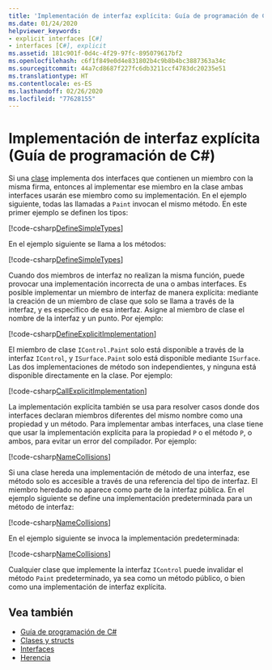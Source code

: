 ```yaml
---
title: 'Implementación de interfaz explícita: Guía de programación de C#'
ms.date: 01/24/2020
helpviewer_keywords:
- explicit interfaces [C#]
- interfaces [C#], explicit
ms.assetid: 181c901f-0d4c-4f29-97fc-895079617bf2
ms.openlocfilehash: c6f1f849e0d4e831802b4c9b8b4bc3887363a34c
ms.sourcegitcommit: 44a7cd8687f227fc6db3211ccf4783dc20235e51
ms.translationtype: HT
ms.contentlocale: es-ES
ms.lasthandoff: 02/26/2020
ms.locfileid: "77628155"
---
```

# <a name="explicit-interface-implementation-c-programming-guide"></a>Implementación de interfaz explícita (Guía de programación de C#)

Si una [clase](../../language-reference/keywords/class.md) implementa dos interfaces que contienen un miembro con la misma firma, entonces al implementar ese miembro en la clase ambas interfaces usarán ese miembro como su implementación. En el ejemplo siguiente, todas las llamadas a `Paint` invocan el mismo método. En este primer ejemplo se definen los tipos:

[!code-csharp[DefineSimpleTypes](~/samples/snippets/csharp/interfaces/ExplicitImplementation.cs#DefineTypes)]

En el ejemplo siguiente se llama a los métodos:

[!code-csharp[DefineSimpleTypes](~/samples/snippets/csharp/interfaces/ExplicitImplementation.cs#CallMethods)]

Cuando dos miembros de interfaz no realizan la misma función, puede provocar una implementación incorrecta de una o ambas interfaces. Es posible implementar un miembro de interfaz de manera explícita: mediante la creación de un miembro de clase que solo se llama a través de la interfaz, y es específico de esa interfaz. Asigne al miembro de clase el nombre de la interfaz y un punto. Por ejemplo:

[!code-csharp[DefineExplicitImplementation](~/samples/snippets/csharp/interfaces/ExplicitImplementation.cs#ExplicitImplementation)]

El miembro de clase `IControl.Paint` solo está disponible a través de la interfaz `IControl`, y `ISurface.Paint` solo está disponible mediante `ISurface`. Las dos implementaciones de método son independientes, y ninguna está disponible directamente en la clase. Por ejemplo:

[!code-csharp[CallExplicitImplementation](~/samples/snippets/csharp/interfaces/ExplicitImplementation.cs#CallExplicitImplementation)]

La implementación explícita también se usa para resolver casos donde dos interfaces declaran miembros diferentes del mismo nombre como una propiedad y un método. Para implementar ambas interfaces, una clase tiene que usar la implementación explícita para la propiedad `P` o el método `P`, o ambos, para evitar un error del compilador. Por ejemplo:

[!code-csharp[NameCollisions](~/samples/snippets/csharp/interfaces/ExplicitImplementation.cs#NameCollision)]

Si una clase hereda una implementación de método de una interfaz, ese método solo es accesible a través de una referencia del tipo de interfaz. El miembro heredado no aparece como parte de la interfaz pública. En el ejemplo siguiente se define una implementación predeterminada para un método de interfaz:

[!code-csharp[NameCollisions](~/samples/snippets/csharp/interfaces/ExplicitImplementation.cs#DefaultImplementation)]

En el ejemplo siguiente se invoca la implementación predeterminada:

[!code-csharp[NameCollisions](~/samples/snippets/csharp/interfaces/ExplicitImplementation.cs#CallDefaultImplementation)]

Cualquier clase que implemente la interfaz `IControl` puede invalidar el método `Paint` predeterminado, ya sea como un método público, o bien como una implementación de interfaz explícita.

## <a name="see-also"></a>Vea también

- [Guía de programación de C#](../index.md)
- [Clases y structs](../classes-and-structs/index.md)
- [Interfaces](./index.md)
- [Herencia](../classes-and-structs/inheritance.md)
